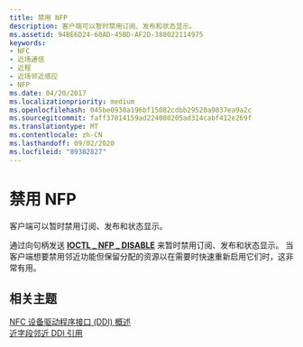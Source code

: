 ```yaml
---
title: 禁用 NFP
description: 客户端可以暂时禁用订阅、发布和状态显示。
ms.assetid: 94BE6D24-60AD-45BD-AF2D-388022114975
keywords:
- NFC
- 近场通信
- 近程
- 近场邻近感应
- NFP
ms.date: 04/20/2017
ms.localizationpriority: medium
ms.openlocfilehash: 045be0930a196bf15082cdbb29520a9837ea9a2c
ms.sourcegitcommit: faff37814159ad224080205ad314cabf412e269f
ms.translationtype: MT
ms.contentlocale: zh-CN
ms.lasthandoff: 09/02/2020
ms.locfileid: "89382827"
---
```

# <a name="disabling-nfp"></a>禁用 NFP


客户端可以暂时禁用订阅、发布和状态显示。

通过向句柄发送 [**IOCTL \_ NFP \_ DISABLE**](/windows-hardware/drivers/ddi/nfpdev/ni-nfpdev-ioctl_nfp_disable) 来暂时禁用订阅、发布和状态显示。 当客户端想要禁用邻近功能但保留分配的资源以在需要时快速重新启用它们时，这非常有用。

 

 
## <a name="related-topics"></a>相关主题
[NFC 设备驱动程序接口 (DDI) 概述](/windows-hardware/drivers/ddi/index)  
[近字段邻近 DDI 引用](/windows-hardware/drivers/ddi/index)